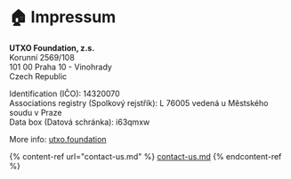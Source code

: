 # 🏠 Impressum

**UTXO Foundation, z.s.**\
Korunní 2569/108\
101 00 Praha 10 - Vinohrady\
Czech Republic

Identification (IČO): 14320070\
Associations registry (Spolkový rejstřík): L 76005 vedená u Městského soudu v Praze\
Data box (Datová schránka): i63qmxw

More info: [utxo.foundation](https://utxo.foundation/)

{% content-ref url="contact-us.md" %}
[contact-us.md](contact-us.md)
{% endcontent-ref %}
